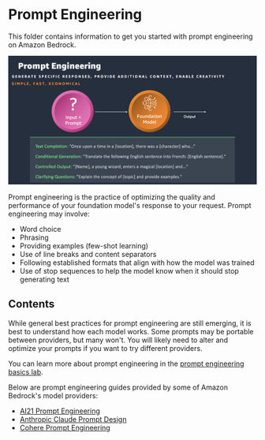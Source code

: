# Prompt Engineering

This folder contains information to get you started with prompt engineering on Amazon Bedrock. 

![Prompt Engineering](images/prompt_engineering.png)

Prompt engineering is the practice of optimizing the quality and performance of your foundation model's response to your request. Prompt engineering may involve:

- Word choice
- Phrasing   
- Providing examples (few-shot learning)
- Use of line breaks and content separators 
- Following established formats that align with how the model was trained
- Use of stop sequences to help the model know when it should stop generating text

## Contents

While general best practices for prompt engineering are still emerging, it is best to understand how each model works. Some prompts may be portable between providers, but many won't. You will likely need to alter and optimize your prompts if you want to try different providers.

You can learn more about prompt engineering in the [prompt engineering basics lab](https://catalog.us-east-1.prod.workshops.aws/workshops/cdbce152-b193-43df-8099-908ee2d1a6e4/en-US/basic/bedrock-prompt-engineering).

Below are prompt engineering guides provided by some of Amazon Bedrock's model providers:

- [AI21 Prompt Engineering](https://docs.ai21.com/docs/prompt-engineering)
- [Anthropic Claude Prompt Design](https://docs.anthropic.com/claude/docs/introduction-to-prompt-design) 
- [Cohere Prompt Engineering](https://docs.cohere.com/docs/prompt-engineering)


